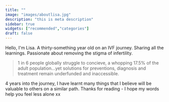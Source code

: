 ```yaml
---
title: ""
image: "images/aboutlisa.jpg"
description: "this is meta description"
sidebar: true
widgets: ["recommended","categories"]
draft: false
---
```


Hello, I'm Lisa. A thirty-something year old on an IVF journey. Sharing all the learnings. Passionate about removing the stigma of infertility.

> 1 in 6 people globally struggle to concieve, a whopping 17.5% of the adult population...yet solutions for preventions, diagnosis and treatment remain underfunded and inaccessible.

4 years into the journey, I have learnt many things that I believe will be valuable to others on a similar path. Thanks for reading - I hope my words help you feel less alone xx

